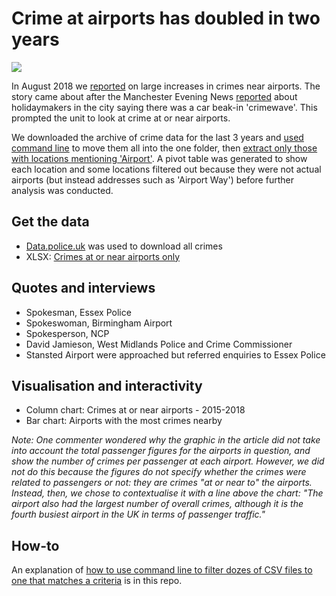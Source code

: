 # Crime at airports has doubled in two years

![](https://ichef.bbci.co.uk/news/624/cpsprodpb/11EE9/production/_103094437_airportcrime1-nc.png)

In August 2018 we [reported](https://www.bbc.co.uk/news/uk-england-45059001) on large increases in crimes near airports. The story came about after the Manchester Evening News [reported](https://www.manchestereveningnews.co.uk/news/greater-manchester-news/holidaymakers-say-spate-car-break-14925929) about holidaymakers in the city saying there was a car beak-in 'crimewave'. This prompted the unit to look at crime at or near airports.

We downloaded the archive of crime data for the last 3 years and [used command line](https://github.com/BBC-Data-Unit/airport-crime/blob/master/copyandcombinecsv.sh) to move them all into the one folder, then [extract only those with locations mentioning 'Airport'](https://github.com/BBC-Data-Unit/airport-crime/blob/master/crimeairportcsvs.md). A pivot table was generated to show each location and some locations filtered out because they were not actual airports (but instead addresses such as 'Airport Way') before further analysis was conducted.


## Get the data

* [Data.police.uk](https://data.police.uk/) was used to download all crimes
* XLSX: [Crimes at or near airports only](https://github.com/BBC-Data-Unit/airport-crime/blob/master/airportsonly.xlsx)

## Quotes and interviews

* Spokesman, Essex Police
* Spokeswoman, Birmingham Airport
* Spokesperson, NCP
* David Jamieson, West Midlands Police and Crime Commissioner
* Stansted Airport were approached but referred enquiries to Essex Police

## Visualisation and interactivity

* Column chart: Crimes at or near airports - 2015-2018
* Bar chart: Airports with the most crimes nearby

*Note: One commenter wondered why the graphic in the article did not take into account the total passenger figures for the airports in question, and show the number of crimes per passenger at each airport. However, we did not do this because the figures do not specify whether the crimes were related to passengers or not: they are crimes "at or near to" the airports. Instead, then, we chose to contextualise it with a line above the chart: "The airport also had the largest number of overall crimes, although it is the fourth busiest airport in the UK in terms of passenger traffic."*

## How-to

An explanation of [how to use command line to filter dozes of CSV files to one that matches a criteria](https://github.com/BBC-Data-Unit/airport-crime/blob/master/crimeairportcsvs.md) is in this repo.
